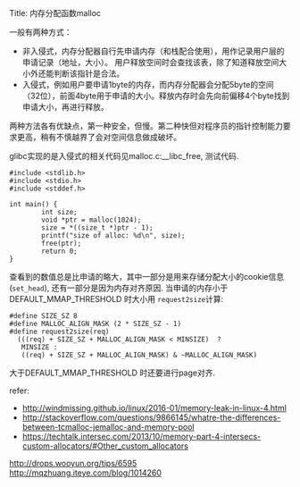 Title: 内存分配函数malloc

一般有两种方式：

- 非入侵式，内存分配器自行先申请内存（和栈配合使用），用作记录用户层的申请记录（地址，大小）。 用户释放空间时会查找该表，除了知道释放空间大小外还能判断该指针是合法。
- 入侵式，例如用户要申请1byte的内存，而内存分配器会分配5byte的空间（32位），前面4byte用于申请的大小。释放内存时会先向前偏移4个byte找到申请大小，再进行释放。

两种方法各有优缺点，第一种安全，但慢。第二种快但对程序员的指针控制能力要求更高，稍有不慎越界了会对空间信息做成破坏。

glibc实现的是入侵式的相关代码见malloc.c:__libc_free, 测试代码.

    #include <stdlib.h>
    #include <stdio.h>
    #include <stddef.h>

    int main() {
            int size;
            void *ptr = malloc(1024);
            size = *((size_t *)ptr - 1);
            printf("size of alloc: %d\n", size);
            free(ptr);
            return 0;
    }

查看到的数值总是比申请的略大，其中一部分是用来存储分配大小的cookie信息(`set_head`), 还有一部分是因为内存对齐原因. 当申请的内存小于 DEFAULT_MMAP_THRESHOLD 时大小用 `request2size`计算:

    #define SIZE_SZ 8
    #define MALLOC_ALIGN_MASK (2 * SIZE_SZ - 1)
    #define request2size(req)                                         
      (((req) + SIZE_SZ + MALLOC_ALIGN_MASK < MINSIZE)  ?             
       MINSIZE :                                                      
       ((req) + SIZE_SZ + MALLOC_ALIGN_MASK) & ~MALLOC_ALIGN_MASK)


大于DEFAULT_MMAP_THRESHOLD 时还要进行page对齐.

refer:

- http://windmissing.github.io/linux/2016-01/memory-leak-in-linux-4.html
- http://stackoverflow.com/questions/9866145/whatre-the-differences-between-tcmalloc-jemalloc-and-memory-pool
- https://techtalk.intersec.com/2013/10/memory-part-4-intersecs-custom-allocators/#Other_custom_allocators


http://drops.wooyun.org/tips/6595
http://mqzhuang.iteye.com/blog/1014260
